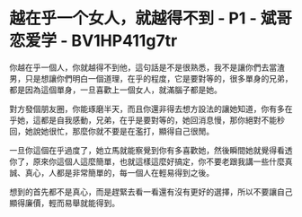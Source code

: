 # 越在乎一个女人，就越得不到 - P1 - 斌哥恋爱学 - BV1HP411g7tr

你越在乎一個人，你就越得不到他，這句話是不是很熟悉，我不是讓你們去當渣男，只是想讓你們明白一個道理，在乎的程度，它是要對等的，很多單身的兄弟，都是因為這個單身，一旦喜歡上一個女人，就滿腦子都是她。

對方發個朋友圈，你能琢磨半天，而且你還非得去想方設法的讓她知道，你有多在乎她，這都是自我感動，兄弟，在乎是要對等的，她回消息慢，那你絕對不能秒回，她說她很忙，那麼你就不要是在濫打，顯得自己很閒。

一旦你這個在乎過度了，她立馬就能察覺到你有多喜歡她，然後瞬間她就覺得看透你了，原來你這個人這麼簡單，也就這樣這麼好搞定，你不要老跟我講一些什麼真誠、真心，人都是非常簡單的，每一個人在輕易得到之後。

想到的首先都不是真心，而是趕緊去看一看還有沒有更好的選擇，所以不要讓自己顯得廉價，輕而易舉就能得到。
